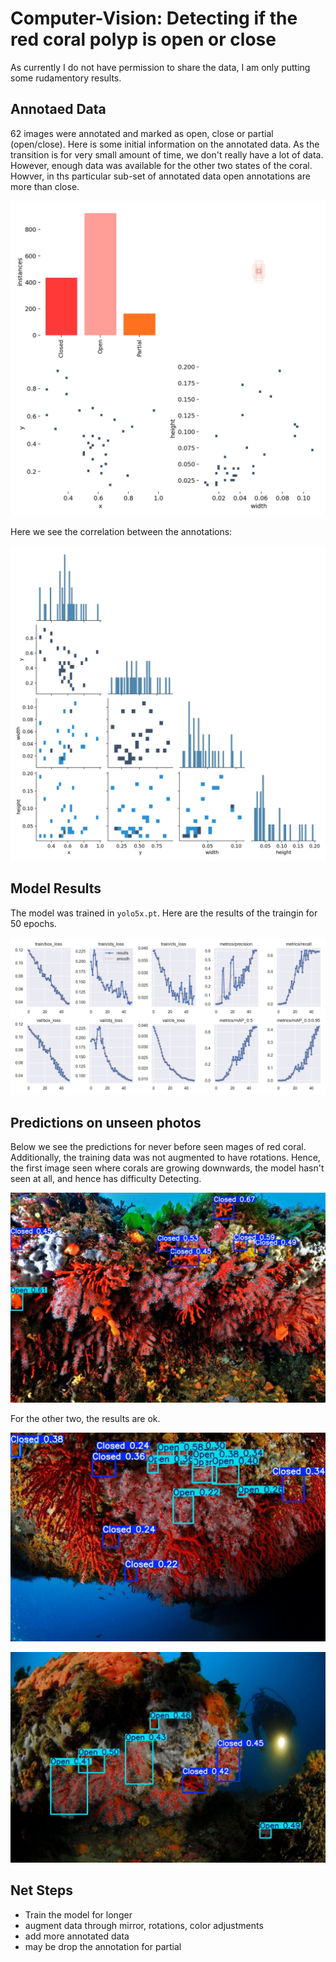 # Computer-Vision: Detecting if the red coral polyp is open or close

As currently I do not have permission to share the data, I am only putting some rudamentory results.

## Annotaed Data

62 images were annotated and marked as open, close or partial (open/close).
Here is some initial information on the annotated data.
As the transition is for very small amount of time, we don't really have a lot of data.
However, enough data was available for the other two states of the coral.
Howver, in ths particular sub-set of annotated data open annotations are more than close.

![image](./model_info/labels.jpg)

Here we see the correlation between the annotations:

![image](./model_info/labels_correlogram.jpg)

## Model Results

The model was trained in `yolo5x.pt`.
Here are the results of the traingin for 50 epochs.

![image](./model_info/results.png)


## Predictions on unseen photos

Below we see the predictions for never before seen mages of red coral. 
Additionally, the training data was not augmented to have rotations.
Hence, the first image seen where corals are growing downwards, the model hasn't seen at all, and hence has difficulty Detecting.

![image](./results/redcoraleffe.jpg)

For the other two, the results are ok.

![image](./results/CORAIL_large.jpg)

![image](./results/demo4-corallium-rubrum-demo4-corallium-rubrum-ambiance-corail.jpg)


## Net Steps

- Train the model for longer
- augment data through mirror, rotations, color adjustments
- add more annotated data
- may be drop the annotation for partial



